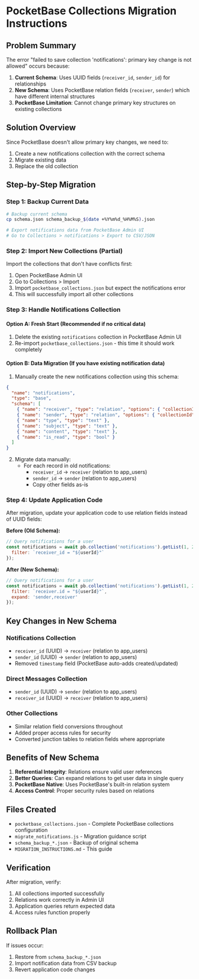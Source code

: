 # PocketBase Collections Migration Instructions

## Problem Summary

The error "failed to save collection 'notifications': primary key change is not allowed" occurs because:

1. **Current Schema**: Uses UUID fields (`receiver_id`, `sender_id`) for relationships
2. **New Schema**: Uses PocketBase relation fields (`receiver`, `sender`) which have different internal structures
3. **PocketBase Limitation**: Cannot change primary key structures on existing collections

## Solution Overview

Since PocketBase doesn't allow primary key changes, we need to:
1. Create a new notifications collection with the correct schema
2. Migrate existing data
3. Replace the old collection

## Step-by-Step Migration

### Step 1: Backup Current Data
```bash
# Backup current schema
cp schema.json schema_backup_$(date +%Y%m%d_%H%M%S).json

# Export notifications data from PocketBase Admin UI
# Go to Collections > notifications > Export to CSV/JSON
```

### Step 2: Import New Collections (Partial)

Import the collections that don't have conflicts first:

1. Open PocketBase Admin UI
2. Go to Collections > Import
3. Import `pocketbase_collections.json` but expect the notifications error
4. This will successfully import all other collections

### Step 3: Handle Notifications Collection

#### Option A: Fresh Start (Recommended if no critical data)
1. Delete the existing `notifications` collection in PocketBase Admin UI
2. Re-import `pocketbase_collections.json` - this time it should work completely

#### Option B: Data Migration (If you have existing notification data)
1. Manually create the new notifications collection using this schema:
```json
{
  "name": "notifications",
  "type": "base",
  "schema": [
    { "name": "receiver", "type": "relation", "options": { "collectionId": "app_users", "cascadeDelete": false, "minSelect": 1, "maxSelect": 1, "displayFields": [] } },
    { "name": "sender", "type": "relation", "options": { "collectionId": "app_users", "cascadeDelete": false, "minSelect": null, "maxSelect": 1, "displayFields": [] } },
    { "name": "type", "type": "text" },
    { "name": "subject", "type": "text" },
    { "name": "content", "type": "text" },
    { "name": "is_read", "type": "bool" }
  ]
}
```

2. Migrate data manually:
   - For each record in old notifications:
     - `receiver_id` → `receiver` (relation to app_users)
     - `sender_id` → `sender` (relation to app_users)
     - Copy other fields as-is

### Step 4: Update Application Code

After migration, update your application code to use relation fields instead of UUID fields:

**Before (Old Schema):**
```javascript
// Query notifications for a user
const notifications = await pb.collection('notifications').getList(1, 20, {
  filter: `receiver_id = "${userId}"`
});
```

**After (New Schema):**
```javascript
// Query notifications for a user
const notifications = await pb.collection('notifications').getList(1, 20, {
  filter: `receiver.id = "${userId}"`,
  expand: 'sender,receiver'
});
```

## Key Changes in New Schema

### Notifications Collection
- `receiver_id` (UUID) → `receiver` (relation to app_users)
- `sender_id` (UUID) → `sender` (relation to app_users)
- Removed `timestamp` field (PocketBase auto-adds created/updated)

### Direct Messages Collection  
- `sender_id` (UUID) → `sender` (relation to app_users)
- `receiver_id` (UUID) → `receiver` (relation to app_users)

### Other Collections
- Similar relation field conversions throughout
- Added proper access rules for security
- Converted junction tables to relation fields where appropriate

## Benefits of New Schema

1. **Referential Integrity**: Relations ensure valid user references
2. **Better Queries**: Can expand relations to get user data in single query
3. **PocketBase Native**: Uses PocketBase's built-in relation system
4. **Access Control**: Proper security rules based on relations

## Files Created

- `pocketbase_collections.json` - Complete PocketBase collections configuration
- `migrate_notifications.js` - Migration guidance script
- `schema_backup_*.json` - Backup of original schema
- `MIGRATION_INSTRUCTIONS.md` - This guide

## Verification

After migration, verify:
1. All collections imported successfully
2. Relations work correctly in Admin UI
3. Application queries return expected data
4. Access rules function properly

## Rollback Plan

If issues occur:
1. Restore from `schema_backup_*.json`
2. Import notification data from CSV backup
3. Revert application code changes